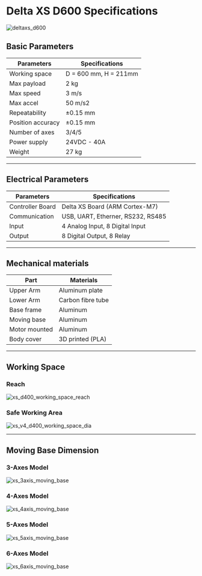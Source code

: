 # Delta XS D600 Specifications

![deltaxs_d600](https://raw.githubusercontent.com/VanThanBK/deltax-mkdocs/master/docs/images/xs_v5_d600_4axes_raw.png)

## Basic Parameters

|Parameters                   | Specifications      |
|-----------------------------|---------------------|
|Working space                |D = 600 mm, H = 211mm|
|Max payload                  |2 kg                 |
|Max speed                    |3 m/s                |
|Max accel                    |50 m/s2              |
|Repeatability                |±0.15 mm             |
|Position accuracy            |±0.15 mm             |
|Number of axes               |3/4/5                |
|Power supply                 |24VDC - 40A          |
|Weight                       |27 kg                |

---

## Electrical Parameters

|Parameters                   | Specifications                  |
|-----------------------------|---------------------------------|
|Controller Board             |Delta XS Board (ARM Cortex-M7)   |
|Communication                |USB, UART, Etherner, RS232, RS485|
|Input                        |4 Analog Input, 8 Digital Input  |
|Output                       |8 Digital Output, 8 Relay        |

---

## Mechanical materials

|Part                         | Materials           |
|-----------------------------|---------------------|
|Upper Arm                    |Aluminum plate       |
|Lower Arm                    |Carbon fibre tube    |
|Base frame                   |Aluminum             |
|Moving base                  |Aluminum             |
|Motor mounted                |Aluminum             |
|Body cover                   |3D printed (PLA)     |

---

## Working Space

<!-- [![Foo](http://www.google.com.au/images/nav_logo7.png)](http://google.com.au/) -->

### Reach

![xs_d400_working_space_reach](https://raw.githubusercontent.com/VanThanBK/deltax-mkdocs/master/docs/images/xs_d600_workingspace.png)

### Safe Working Area

![xs_v4_d400_working_space_dia](https://raw.githubusercontent.com/VanThanBK/deltax-mkdocs/master/docs/images/xs_v4_d600_workingspace_dia.png)

---

## Moving Base Dimension

### 3-Axes Model

![xs_3axis_moving_base](https://raw.githubusercontent.com/VanThanBK/deltax-mkdocs/master/docs/images/xs_3axis_moving_base.png)

### 4-Axes Model

![xs_4axis_moving_base](https://raw.githubusercontent.com/VanThanBK/deltax-mkdocs/master/docs/images/xs_4axis_moving_base.png)

### 5-Axes Model

![xs_5axis_moving_base](https://raw.githubusercontent.com/VanThanBK/deltax-mkdocs/master/docs/images/xs_v4_5axis_moving_base.png)

### 6-Axes Model

![xs_6axis_moving_base](https://raw.githubusercontent.com/VanThanBK/deltax-mkdocs/master/docs/images/xs_v5_6axis_moving_base.png)
